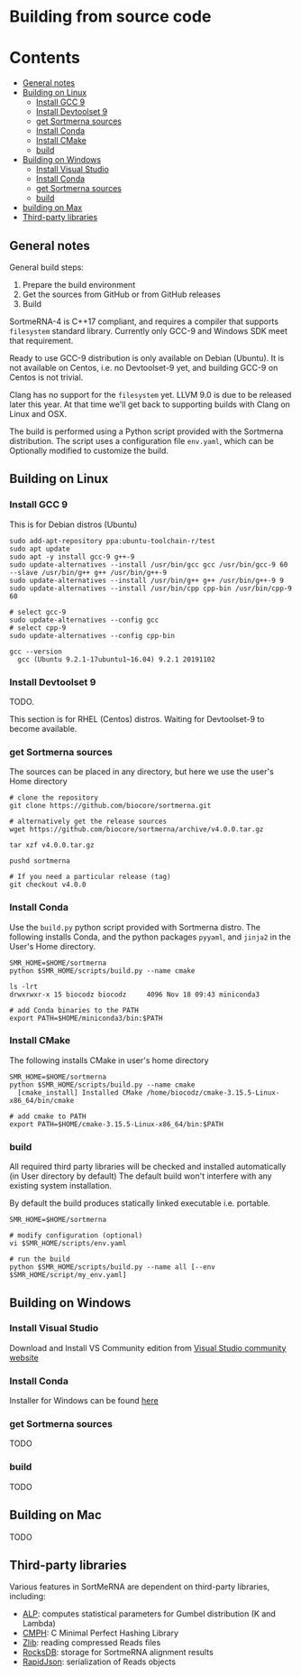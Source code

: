 # Building from source code

# Contents

* [General notes](#general-notes)
* [Building on Linux](#building-on-linux)
	* [Install GCC 9](#install-gcc-9)
	* [Install Devtoolset 9](#install-devtoolset-9)
	* [get Sortmerna sources](#get-sortmerna-sources)
	* [Install Conda](#install-conda)
	* [Install CMake](#install-cmake)
	* [build](#build)
* [Building on Windows](#building-on-windows)
	* [Install Visual Studio](#install-visual-studio)
	* [Install Conda](#install-conda)
	* [get Sortmerna sources](#get-sortmerna-sources)
	* [build](#build)
* [building on Max](#building-on-mac)
* [Third-party libraries](#third-party-libraries)

## General notes

General build steps:
1. Prepare the build environment
2. Get the sources from GitHub or from GitHub releases
3. Build

SortmeRNA-4 is C++17 compliant, and requires a compiler that supports `filesystem` standard library.
Currently only GCC-9 and Windows SDK meet that requirement.

Ready to use GCC-9 distribution is only available on Debian (Ubuntu). It is not available on Centos, i.e. no Devtoolset-9 yet, and building GCC-9 on Centos is not trivial.

Clang has no support for the `filesystem` yet. LLVM 9.0 is due to be released later this year. At that time we'll get back to supporting builds with Clang on Linux and OSX.

The build is performed using a Python script provided with the Sortmerna distribution.
The script uses a configuration file `env.yaml`, which can be Optionally modified to customize the build.

## Building on Linux

### Install GCC 9

This is for Debian distros (Ubuntu)

```
sudo add-apt-repository ppa:ubuntu-toolchain-r/test
sudo apt update
sudo apt -y install gcc-9 g++-9
sudo update-alternatives --install /usr/bin/gcc gcc /usr/bin/gcc-9 60 --slave /usr/bin/g++ g++ /usr/bin/g++-9
sudo update-alternatives --install /usr/bin/g++ g++ /usr/bin/g++-9 9
sudo update-alternatives --install /usr/bin/cpp cpp-bin /usr/bin/cpp-9 60

# select gcc-9
sudo update-alternatives --config gcc
# select cpp-9
sudo update-alternatives --config cpp-bin

gcc --version
  gcc (Ubuntu 9.2.1-17ubuntu1~16.04) 9.2.1 20191102
```

### Install Devtoolset 9

TODO. 

This section is for RHEL (Centos) distros. Waiting for Devtoolset-9 to become available.

### get Sortmerna sources

The sources can be placed in any directory, but here we use the user's Home directory
```
# clone the repository
git clone https://github.com/biocore/sortmerna.git

# alternatively get the release sources
wget https://github.com/biocore/sortmerna/archive/v4.0.0.tar.gz

tar xzf v4.0.0.tar.gz

pushd sortmerna

# If you need a particular release (tag)
git checkout v4.0.0
```

### Install Conda

Use the `build.py` python script provided with Sortmerna distro.
The following installs Conda, and the python packages `pyyaml`, and `jinja2` in the User's Home directory.

```
SMR_HOME=$HOME/sortmerna
python $SMR_HOME/scripts/build.py --name cmake

ls -lrt
drwxrwxr-x 15 biocodz biocodz     4096 Nov 18 09:43 miniconda3

# add Conda binaries to the PATH
export PATH=$HOME/miniconda3/bin:$PATH
```

### Install CMake

The following installs CMake in user's home directory

```
SMR_HOME=$HOME/sortmerna
python $SMR_HOME/scripts/build.py --name cmake
  [cmake_install] Installed CMake /home/biocodz/cmake-3.15.5-Linux-x86_64/bin/cmake

# add cmake to PATH
export PATH=$HOME/cmake-3.15.5-Linux-x86_64/bin:$PATH
```

### build

All required third party libraries will be checked and installed automatically (in User directory by default)
The default build won't interfere with any existing system installation.

By default the build produces statically linked executable i.e. portable.

```
SMR_HOME=$HOME/sortmerna

# modify configuration (optional)
vi $SMR_HOME/scripts/env.yaml

# run the build
python $SMR_HOME/scripts/build.py --name all [--env $SMR_HOME/script/my_env.yaml]
```

## Building on Windows

### Install Visual Studio

Download and Install VS Community edition from [Visual Studio community website](https://www.visualstudio.com/vs/community/)

### Install Conda

Installer for Windows can be found [here](https://conda.io/en/latest/miniconda.html)

### get Sortmerna sources

TODO

### build

TODO

## Building on Mac

TODO

## Third-party libraries

Various features in SortMeRNA are dependent on third-party libraries, including:
* [ALP](http://www.ncbi.nlm.nih.gov/CBBresearch/Spouge/html_ncbi/html/software/program.html?uid=6): computes statistical parameters for Gumbel distribution (K and Lambda)
* [CMPH](http://cmph.sourceforge.net): C Minimal Perfect Hashing Library
* [Zlib](https://github.com/madler/zlib): reading compressed Reads files
* [RocksDB](https://github.com/facebook/rocksdb): storage for SortmeRNA alignment results
* [RapidJson](https://github.com/Tencent/rapidjson): serialization of Reads objects